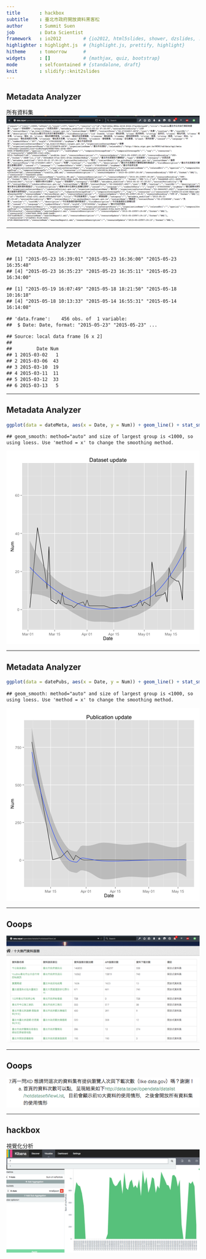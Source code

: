 ```yaml
---
title       : hackbox
subtitle    : 臺北市政府開放資料黑客松
author      : Summit Suen
job         : Data Scientist
framework   : io2012        # {io2012, html5slides, shower, dzslides, ...}
highlighter : highlight.js  # {highlight.js, prettify, highlight}
hitheme     : tomorrow      # 
widgets     : []            # {mathjax, quiz, bootstrap}
mode        : selfcontained # {standalone, draft}
knit        : slidify::knit2slides
---
```


## Metadata Analyzer

所有資料集
![](assets/img/allmeta.png)

---

## Metadata Analyzer


```
## [1] "2015-05-23 16:39:01" "2015-05-23 16:36:00" "2015-05-23 16:35:48"
## [4] "2015-05-23 16:35:23" "2015-05-23 16:35:11" "2015-05-23 16:34:00"
```

```
## [1] "2015-05-19 16:07:49" "2015-05-18 18:21:50" "2015-05-18 10:16:18"
## [4] "2015-05-18 10:13:33" "2015-05-14 16:55:31" "2015-05-14 16:14:08"
```

```
## 'data.frame':	456 obs. of  1 variable:
##  $ Date: Date, format: "2015-05-23" "2015-05-23" ...
```

```
## Source: local data frame [6 x 2]
## 
##         Date Num
## 1 2015-03-02   1
## 2 2015-03-06  43
## 3 2015-03-10  19
## 4 2015-03-11  11
## 5 2015-03-12  33
## 6 2015-03-13   5
```

---

## Metadata Analyzer


```r
ggplot(data = dateMeta, aes(x = Date, y = Num)) + geom_line() + stat_smooth() + ggtitle("Dataset update")
```

```
## geom_smooth: method="auto" and size of largest group is <1000, so using loess. Use 'method = x' to change the smoothing method.
```

![plot of chunk unnamed-chunk-2](assets/fig/unnamed-chunk-2-1.png) 

---

## Metadata Analyzer


```r
ggplot(data = datePubs, aes(x = Date, y = Num)) + geom_line() + stat_smooth() + ggtitle("Publication update")
```

```
## geom_smooth: method="auto" and size of largest group is <1000, so using loess. Use 'method = x' to change the smoothing method.
```

![plot of chunk unnamed-chunk-3](assets/fig/unnamed-chunk-3-1.png) 

---

## Ooops

![](assets/img/topten.png)

---

## Ooops

![](assets/img/oops.png)

---

## hackbox

視覺化分析
![](assets/img/vizdemo.png)
